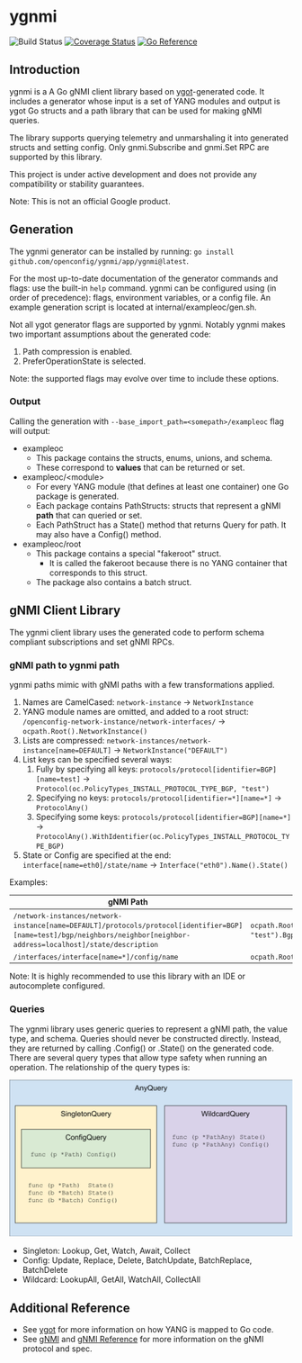 # ygnmi
![Build Status](https://github.com/openconfig/ygnmi/workflows/Go/badge.svg?branch=main)
[![Coverage Status](https://coveralls.io/repos/github/openconfig/ygnmi/badge.svg?branch=main)](https://coveralls.io/github/openconfig/ygnmi?branch=main)
[![Go Reference](https://pkg.go.dev/badge/github.com/openconfig/ygnmi.svg)](https://pkg.go.dev/github.com/openconfig/ygnmi)
## Introduction

ygnmi is a A Go gNMI client library based on [ygot](github.com/openconfig/ygot)-generated code. It includes a generator whose input is a set of YANG modules and output is ygot Go structs and a path library that can be used for making gNMI queries.

The library supports querying telemetry and unmarshaling it into generated structs and setting config. Only gnmi.Subscribe and gnmi.Set RPC are supported by this library.

This project is under active development and does not provide any compatibility or stability guarantees.

Note: This is not an official Google product.

## Generation

The ygnmi generator can be installed by running: `go install github.com/openconfig/ygnmi/app/ygnmi@latest`.

For the most up-to-date documentation of the generator commands and flags: use the built-in `help` command. ygnmi can be configured using (in order of precedence): flags, environment variables, or a config file. 
An example generation script is located at internal/exampleoc/gen.sh.

Not all ygot generator flags are supported by ygnmi. Notably ygnmi makes two important assumptions about the generated code:

1. Path compression is enabled.
2. PreferOperationState is selected.

Note: the supported flags may evolve over time to include these options.

### Output

Calling the generation with `--base_import_path=<somepath>/exampleoc` flag will output:

* exampleoc
    * This package contains the structs, enums, unions, and schema.
    * These correspond to **values** that can be returned or set.
* exampleoc/\<module\>
    * For every YANG module (that defines at least one container) one Go package is generated.
    * Each package contains PathStructs: structs that represent a gNMI **path** that can queried or set.
    * Each PathStruct has a State() method that returns Query for path. It may also have a Config() method. 
* exampleoc/root
    * This package contains a special "fakeroot" struct.
        * It is called the fakeroot because there is no YANG container that corresponds to this struct.
    * The package also contains a batch struct.

## gNMI Client Library

The ygnmi client library uses the generated code to perform schema compliant subscriptions and set gNMI RPCs. 

### gNMI path to ygnmi path

ygnmi paths mimic with gNMI paths with a few transformations applied.

1. Names are CamelCased: `network-instance` -> `NetworkInstance`
2. YANG module names are omitted, and added to a root struct: `/openconfig-network-instance/network-interfaces/` -> `ocpath.Root().NetworkInstance()`
3. Lists are compressed: `network-instances/network-instance[name=DEFAULT]` -> `NetworkInstance("DEFAULT")`
4. List keys can be specified several ways:
    1. Fully by specifying all keys: `protocols/protocol[identifier=BGP][name=test]` -> `Protocol(oc.PolicyTypes_INSTALL_PROTOCOL_TYPE_BGP, "test")`
    2. Specifying no keys: `protocols/protocol[identifier=*][name=*]` -> `ProtocolAny()`
    3. Specifying some keys: `protocols/protocol[identifier=BGP][name=*]` -> `ProtocolAny().WithIdentifier(oc.PolicyTypes_INSTALL_PROTOCOL_TYPE_BGP)`
5. State or Config are specified at the end: `interface[name=eth0]/state/name` -> `Interface("eth0").Name().State()`

Examples:

|gNMI Path|ygnmi Call|
|---------|----------|
|`/network-instances/network-instance[name=DEFAULT]/protocols/protocol[identifier=BGP][name=test]/bgp/neighbors/neighbor[neighbor-address=localhost]/state/description`|`ocpath.Root().NetworkInstance("DEFAULT").Protocol(oc.PolicyTypes_INSTALL_PROTOCOL_TYPE_BGP, "test").Bgp().Neighbor("localhost").Description().State()`
| `/interfaces/interface[name=*]/config/name` | `ocpath.Root().InterfaceAny().Name().Config()`

Note: It is highly recommended to use this library with an IDE or autocomplete configured.

### Queries

The ygnmi library uses generic queries to represent a gNMI path, the value type, and schema. Queries should never be constructed directly.
Instead, they are returned by calling .Config() or .State() on the generated code. There are several query types that allow type safety when running an operation.
The relationship of the query types is:

![Query Diagram](doc/queries.svg)

* Singleton: Lookup, Get, Watch, Await, Collect
* Config: Update, Replace, Delete, BatchUpdate, BatchReplace, BatchDelete
* Wildcard: LookupAll, GetAll, WatchAll, CollectAll

## Additional Reference

* See [ygot](github.com/openconfig/ygot) for more information on how YANG is mapped to Go code.
* See [gNMI](github.com/openconfig/gnmi) and [gNMI Reference](https://github.com/openconfig/reference/tree/master/rpc/gnmi) for more information on the gNMI protocol and spec.